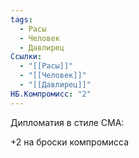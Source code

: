 ```yaml
---
tags:
  - Расы
  - Человек
  - Давлирец
Ссылки:
  - "[[Расы]]"
  - "[[Человек]]"
  - "[[Давлирец]]"
НБ.Компромисс: "2"
---
```

Дипломатия в стиле СМА:

+2 на броски компромисса









